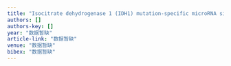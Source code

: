 ```yaml
---
title: "Isocitrate dehydrogenase 1 (IDH1) mutation-specific microRNA signature predicts favorable prognosis in glioblastoma patients with IDH1 wild type"
authors: []
authors-key: []
year: "数据暂缺"
article-link: "数据暂缺"
venue: "数据暂缺"
bibex: "数据暂缺"
---
```

